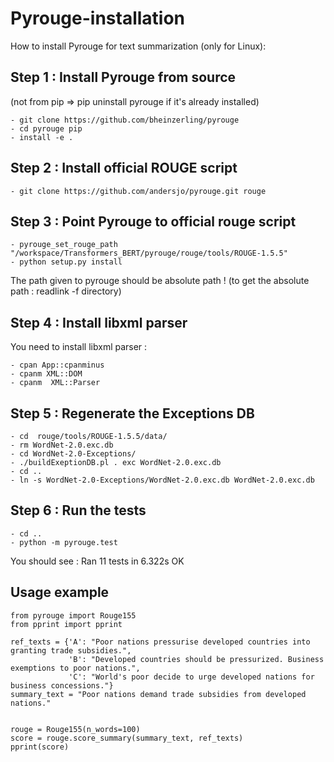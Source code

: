 # Pyrouge-installation
How to install Pyrouge for text summarization (only for Linux):

## Step 1 : Install Pyrouge from source
(not from pip => pip uninstall pyrouge if it's already installed) 

    - git clone https://github.com/bheinzerling/pyrouge 
    - cd pyrouge pip 
    - install -e .

## Step 2 : Install official ROUGE script
    - git clone https://github.com/andersjo/pyrouge.git rouge

## Step 3 : Point Pyrouge to official rouge script

    - pyrouge_set_rouge_path "/workspace/Transformers_BERT/pyrouge/rouge/tools/ROUGE-1.5.5"
    - python setup.py install
    
 The path given to pyrouge should be absolute path ! (to get the absolute path : readlink -f directory)




## Step 4 : Install libxml parser
You need to install libxml parser :

    - cpan App::cpanminus
    - cpanm XML::DOM
    - cpanm  XML::Parser


## Step 5 : Regenerate the Exceptions DB

    - cd  rouge/tools/ROUGE-1.5.5/data/
    - rm WordNet-2.0.exc.db
    - cd WordNet-2.0-Exceptions/
    - ./buildExeptionDB.pl . exc WordNet-2.0.exc.db
    - cd ..
    - ln -s WordNet-2.0-Exceptions/WordNet-2.0.exc.db WordNet-2.0.exc.db


## Step 6 : Run the tests
    - cd ..
    - python -m pyrouge.test
    
    
You should see :
Ran 11 tests in 6.322s
OK


## Usage example
```
from pyrouge import Rouge155
from pprint import pprint

ref_texts = {'A': "Poor nations pressurise developed countries into granting trade subsidies.",
             'B': "Developed countries should be pressurized. Business exemptions to poor nations.",
             'C': "World's poor decide to urge developed nations for business concessions."}
summary_text = "Poor nations demand trade subsidies from developed nations."


rouge = Rouge155(n_words=100)
score = rouge.score_summary(summary_text, ref_texts)
pprint(score)
```
